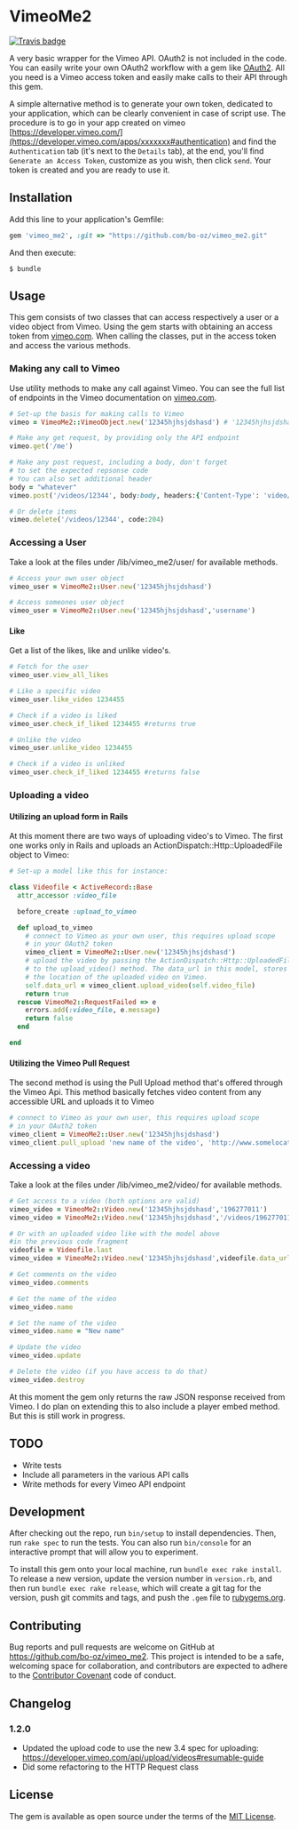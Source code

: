 # VimeoMe2

[![Travis badge](https://travis-ci.org/bo-oz/vimeo_me2.svg?branch=master)](https://travis-ci.org/bo-oz/vimeo_me2)

A very basic wrapper for the Vimeo API. OAuth2 is not included in the code. You can easily write your own OAuth2 workflow with a gem like [OAuth2](https://github.com/intridea/oauth2). All you need is a Vimeo access token and easily make calls to their API through this gem.

A simple alternative method is to generate your own token, dedicated to your application, which can be clearly convenient in case of script use.
The procedure is to go in your app created on vimeo [https://developer.vimeo.com/](https://developer.vimeo.com/apps/xxxxxxx#authentication) and find the `Authentication` tab (it's next to the `Details` tab),
at the end, you'll find `Generate an Access Token`, customize as you wish, then click `send`. Your token is created and you are ready to use it.

## Installation

Add this line to your application's Gemfile:

```ruby
gem 'vimeo_me2', :git => "https://github.com/bo-oz/vimeo_me2.git"
```

And then execute:

    $ bundle


## Usage

This gem consists of two classes that can access respectively a user or a video object from Vimeo. Using the gem starts with obtaining an access token from [vimeo.com](https://developer.vimeo.com). When calling the classes, put in the access token and access the various methods.

### Making any call to Vimeo
Use utility methods to make any call against Vimeo. You can see the full list of endpoints in the Vimeo documentation on [vimeo.com](https://developer.vimeo.com).

```ruby
# Set-up the basis for making calls to Vimeo
vimeo = VimeoMe2::VimeoObject.new('12345hjhsjdshasd') # '12345hjhsjdshasd' must be replace by a valid token

# Make any get request, by providing only the API endpoint
vimeo.get('/me')

# Make any post request, including a body, don't forget
# to set the expected repsonse code
# You can also set additional header
body = "whatever"
vimeo.post('/videos/12344', body:body, headers:{'Content-Type': 'video/mp4'}, code:201)

# Or delete items
vimeo.delete('/videos/12344', code:204)

```

### Accessing a User
Take a look at the files under /lib/vimeo_me2/user/ for available methods.

```ruby
# Access your own user object
vimeo_user = VimeoMe2::User.new('12345hjhsjdshasd')

# Access someones user object
vimeo_user = VimeoMe2::User.new('12345hjhsjdshasd','username')
```

#### Like
Get a list of the likes, like and unlike video's.

```ruby
# Fetch for the user
vimeo_user.view_all_likes

# Like a specific video
vimeo_user.like_video 1234455

# Check if a video is liked
vimeo_user.check_if_liked 1234455 #returns true

# Unlike the video
vimeo_user.unlike_video 1234455

# Check if a video is unliked
vimeo_user.check_if_liked 1234455 #returns false

```
### Uploading a video
#### Utilizing an upload form in Rails
At this moment there are two ways of uploading video's to Vimeo. The first one works only in Rails and uploads an ActionDispatch::Http::UploadedFile object to Vimeo:

```ruby
# Set-up a model like this for instance:

class Videofile < ActiveRecord::Base
  attr_accessor :video_file

  before_create :upload_to_vimeo

  def upload_to_vimeo
    # connect to Vimeo as your own user, this requires upload scope
    # in your OAuth2 token
    vimeo_client = VimeoMe2::User.new('12345hjhsjdshasd')
    # upload the video by passing the ActionDispatch::Http::UploadedFile
    # to the upload_video() method. The data_url in this model, stores
    # the location of the uploaded video on Vimeo.
    self.data_url = vimeo_client.upload_video(self.video_file)
    return true
  rescue VimeoMe2::RequestFailed => e
    errors.add(:video_file, e.message)
    return false
  end

end

```
#### Utilizing the Vimeo Pull Request
The second method is using the Pull Upload method that's offered through the Vimeo Api. This method basically fetches video content from any accessible URL and uploads it to Vimeo

```ruby
# connect to Vimeo as your own user, this requires upload scope
# in your OAuth2 token
vimeo_client = VimeoMe2::User.new('12345hjhsjdshasd')
vimeo_client.pull_upload 'new name of the video', 'http://www.somelocation.com/video_content.mp4'
```

### Accessing a video
Take a look at the files under /lib/vimeo_me2/video/ for available methods.

```ruby
# Get access to a video (both options are valid)
vimeo_video = VimeoMe2::Video.new('12345hjhsjdshasd','196277011')
vimeo_video = VimeoMe2::Video.new('12345hjhsjdshasd','/videos/196277011')

# Or with an uploaded video like with the model above
#in the previous code fragment
videofile = Videofile.last
vimeo_video = VimeoMe2::Video.new('12345hjhsjdshasd',videofile.data_url)

# Get comments on the video
vimeo_video.comments

# Get the name of the video
vimeo_video.name

# Set the name of the video
vimeo_video.name = "New name"

# Update the video
vimeo_video.update

# Delete the video (if you have access to do that)
vimeo_video.destroy
```

At this moment the gem only returns the raw JSON response received from Vimeo. I do plan on extending this to also include a player embed method. But this is still work in progress.

## TODO

* Write tests
* Include all parameters in the various API calls
* Write methods for every Vimeo API endpoint

## Development

After checking out the repo, run `bin/setup` to install dependencies. Then, run `rake spec` to run the tests. You can also run `bin/console` for an interactive prompt that will allow you to experiment.

To install this gem onto your local machine, run `bundle exec rake install`. To release a new version, update the version number in `version.rb`, and then run `bundle exec rake release`, which will create a git tag for the version, push git commits and tags, and push the `.gem` file to [rubygems.org](https://rubygems.org).

## Contributing

Bug reports and pull requests are welcome on GitHub at https://github.com/bo-oz/vimeo_me2. This project is intended to be a safe, welcoming space for collaboration, and contributors are expected to adhere to the [Contributor Covenant](http://contributor-covenant.org) code of conduct.

## Changelog

### 1.2.0
* Updated the upload code to use the new 3.4 spec for uploading: https://developer.vimeo.com/api/upload/videos#resumable-guide
* Did some refactoring to the HTTP Request class


## License

The gem is available as open source under the terms of the [MIT License](http://opensource.org/licenses/MIT).
